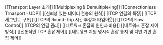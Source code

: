 [[Transport Layer 소개]]
[[Multiplexing & Demultiplexing]]
[[Connectionless Trnasport - UDP]]
[[신뢰성 있는 데이터 전송의 원칙]]
[[TCP 연결의 특징]]
[[TCP 세그먼트 구조]]
[[TCP의 Round-Trip 시간 추정과 타임아웃]]
[[TCP의 Flow Control]]
[[TCP의 연결 관리]]
[[네트워크 혼잡의 원인과 비용]]
[[네트워크 혼잡 제어 방식]]
[[전통적인 TCP 혼잡 제어]]
[[네트워크 지원 명시적 혼잡 통지 및 지연 기반 혼잡 제어]]